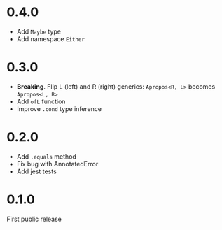 # 0.4.0
- Add `Maybe` type
- Add namespace `Either`

# 0.3.0
- **Breaking**. Flip L (left) and R (right) generics: `Apropos<R, L>` becomes `Apropos<L, R>`
- Add `ofL` function
- Improve `.cond` type inference

# 0.2.0

- Add `.equals` method
- Fix bug with AnnotatedError
- Add jest tests

# 0.1.0

First public release
